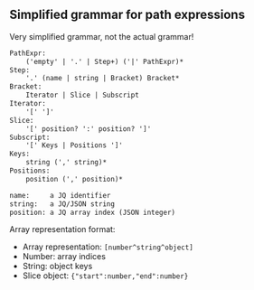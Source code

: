 ## Simplified grammar for path expressions

Very simplified grammar, not the actual grammar!

```yacc
PathExpr:
	('empty' | '.' | Step+) ('|' PathExpr)*
Step:
	'.' (name | string | Bracket) Bracket*
Bracket:
	Iterator | Slice | Subscript 
Iterator:
	'[' ']'
Slice:
	'[' position? ':' position? ']'
Subscript:
	'[' Keys | Positions ']'
Keys:
	string (',' string)*
Positions:
	position (',' position)*

name:     a JQ identifier
string:   a JQ/JSON string
position: a JQ array index (JSON integer)
```

Array representation format:

* Array representation: `[number^string^object]`
* Number: array indices 
* String: object keys
* Slice object: `{"start":number,"end":number}`

